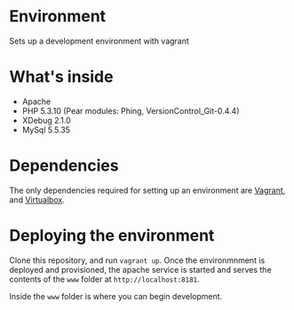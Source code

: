 Environment
===========

Sets up a development environment with vagrant

# What's inside
- Apache 
- PHP 5.3.10 (Pear modules: Phing, VersionControl_Git-0.4.4)
- XDebug 2.1.0
- MySql 5.5.35
 
# Dependencies
The only dependencies required for setting up an environment are [Vagrant](http://www.vagrantup.com/), and [Virtualbox](https://www.virtualbox.org/).

# Deploying the environment
Clone this repository, and run `vagrant up`. Once the environmnment is deployed and provisioned, the apache service is started and serves the contents of the `www` folder at `http://localhost:8181`. 

Inside the `www` folder is where you can begin development.
